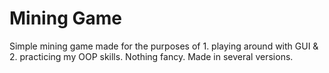 # Mining Game

Simple mining game made for the purposes of 1. playing around with GUI & 2. practicing my OOP skills. Nothing fancy. Made in several versions.
